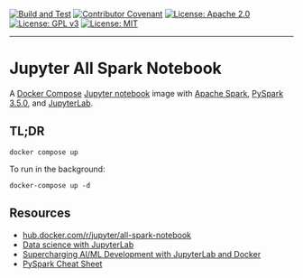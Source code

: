 [![Build and Test](https://github.com/devplaybooks/spark4/actions/workflows/CI.yml/badge.svg)](https://github.com/devplaybooks/spark4/actions/workflows/CI.yml)
[![Contributor Covenant](https://img.shields.io/badge/Contributor%20Covenant-2.1-4baaaa.svg)](CODE_OF_CONDUCT.md)
[![License: Apache 2.0](https://img.shields.io/badge/license-Apache%202.0-blue?style=flat-square)](LICENSE-APACHE)
[![License: GPL v3](https://img.shields.io/badge/License-GPLv3-blue.svg)](LICENSE-GPLv3)
[![License: MIT](https://img.shields.io/badge/license-MIT-blue?style=flat-square)](LICENSE-MIT)

---

# Jupyter All Spark Notebook

A [Docker Compose](https://docs.docker.com/compose/)
[Jupyter notebook](https://docs.jupyter.org/en/latest/) image with
[Apache Spark](https://spark.apache.org/),
[PySpark 3.5.0](https://spark.apache.org/docs/3.5.0/api/python/index.html), and
[JupyterLab](https://github.com/jupyterlab/jupyterlab).

## TL;DR

```shell
docker compose up
```
To run in the background:

```shell
docker-compose up -d
```

## Resources

- [hub.docker.com/r/jupyter/all-spark-notebook](https://hub.docker.com/r/jupyter/all-spark-notebook)
- [Data science with JupyterLab](https://docs.docker.com/guides/jupyter/#run-and-access-a-jupyterlab-container)
- [Supercharging AI/ML Development with JupyterLab and Docker](https://www.docker.com/blog/supercharging-ai-ml-development-with-jupyterlab-and-docker/)
- [PySpark Cheat Sheet](https://cartershanklin.github.io/pyspark-cheatsheet/)
